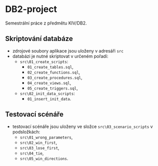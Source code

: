 # DB2-project
Semestrální práce z předmětu KIV/DB2.

## Skriptování databáze
- zdrojové soubory aplikace jsou uloženy v adresáři `src`
- databázi je nutné skriptovat v určeném pořadí:
	- `src\01_create_scripts`:
		- `01_create_tables.sql`,
		- `02_create_functions.sql`,
		- `03_create_procedures.sql`,
		- `04_create_views.sql`,
		- `05_create_triggers.sql`,
	- `src\02_init_data_scripts`:
		- `01_insert_init_data`.

## Testovací scénáře
- testovací scénáře jsou uloženy ve složce `src\03_scenario_scripts` v podsložkách:
	- `src\01_wrong_parameters`,
	- `src\02_win_first`,
	- `src\03_lose_first`,
	- `src\04_tie`,
	- `src\05_win_directions`.


